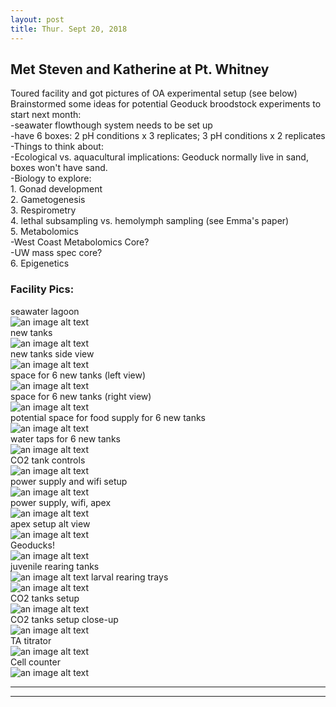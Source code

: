 ```yaml
---
layout: post
title: Thur. Sept 20, 2018
---
```


## Met Steven and Katherine at Pt. Whitney  

Toured facility and got pictures of OA experimental setup  (see below) 
Brainstormed some ideas for potential Geoduck broodstock experiments to start next month:  
-seawater flowthough system needs to be set up  
	-have 6 boxes: 2 pH conditions x 3 replicates; 3 pH conditions x 2 replicates  
-Things to think about:  
	-Ecological vs. aquacultural implications: Geoduck normally live in sand, boxes won't have sand.  
-Biology to explore:  
	1. Gonad development  
	2. Gametogenesis  
	3. Respirometry  
	4. lethal subsampling vs. hemolymph sampling (see Emma's paper)  
	5. Metabolomics  
		-West Coast Metabolomics Core?  
		-UW mass spec core?  
	6. Epigenetics 

### Facility Pics:  
seawater lagoon   
![an image alt text](https://github.com/shellytrigg/P_generosa/blob/master/img/IMG_20180920_133926.jpg "seawater lagoon")  
new tanks  
![an image alt text](https://github.com/shellytrigg/P_generosa/blob/master/img/IMG_20180920_134706.jpg "new tanks")  
new tanks side view  
![an image alt text](https://github.com/shellytrigg/P_generosa/blob/master/img/IMG_20180920_134727.jpg "new tanks side view")  
space for 6 new tanks (left view)  
![an image alt text](https://github.com/shellytrigg/P_generosa/blob/master/img/IMG_20180920_134028.jpg "space for 6 new tanks (left view)")  
space for 6 new tanks (right view)  
![an image alt text](https://github.com/shellytrigg/P_generosa/blob/master/img/IMG_20180920_134047.jpg "space for 6 new tanks (right view)")  
potential space for food supply for 6 new tanks  
![an image alt text](https://github.com/shellytrigg/P_generosa/blob/master/img/IMG_20180920_134426.jpg "potnl feed for 6 new tanks")  
water taps for 6 new tanks  
![an image alt text](https://github.com/shellytrigg/P_generosa/blob/master/img/IMG_20180920_134531.jpg "water taps for 6 new tanks")  
CO2 tank controls  
![an image alt text](https://github.com/shellytrigg/P_generosa/blob/master/img/IMG_20180920_134109.jpg "CO2 solenoid control")  
power supply and wifi setup  
![an image alt text](https://github.com/shellytrigg/P_generosa/blob/master/img/IMG_20180920_134116.jpg "power supply and wifi setup")  
power supply, wifi, apex  
![an image alt text](https://github.com/shellytrigg/P_generosa/blob/master/img/IMG_20180920_134128.jpg "power supply,wifi, apex")  
apex setup alt view  
![an image alt text](https://github.com/shellytrigg/P_generosa/blob/master/img/IMG_20180920_134142.jpg "apex setup alt view")  
Geoducks!  
![an image alt text](https://github.com/shellytrigg/P_generosa/blob/master/img/IMG_20180920_134250.jpg "geoducks")  
juvenile rearing tanks  
![an image alt text](https://github.com/shellytrigg/P_generosa/blob/master/img/IMG_20180920_134301.jpg "juvenile rearing tanks") 
larval rearing trays  
![an image alt text](https://github.com/shellytrigg/P_generosa/blob/master/img/IMG_20180920_134310.jpg "larval rearing trays")  
CO2 tanks setup  
![an image alt text](https://github.com/shellytrigg/P_generosa/blob/master/img/IMG_20180920_134334.jpg "CO2 tanks set up")  
CO2 tanks setup close-up  
![an image alt text](https://github.com/shellytrigg/P_generosa/blob/master/img/IMG_20180920_134339.jpg "CO2 tanks set up close up")  
TA titrator  
![an image alt text](https://github.com/shellytrigg/P_generosa/blob/master/img/IMG_20180920_134910.jpg "TA titrator")  
Cell counter  
![an image alt text](https://github.com/shellytrigg/P_generosa/blob/master/img/IMG_20180920_134921.jpg "cell counter")  














----
****